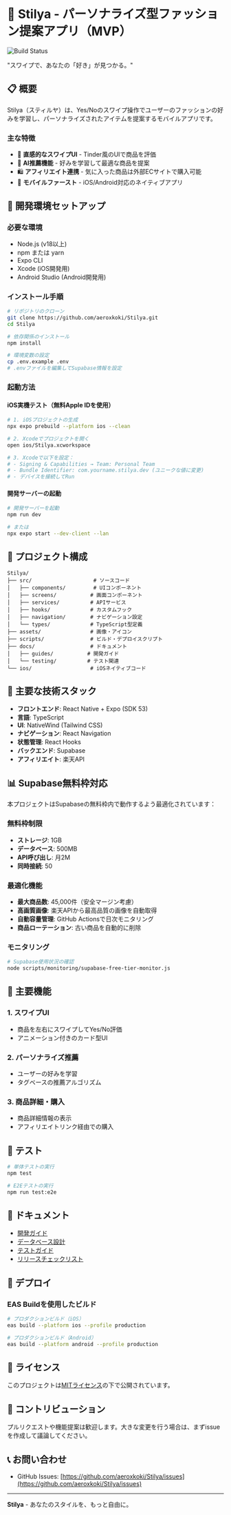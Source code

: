 # 🎯 Stilya - パーソナライズ型ファッション提案アプリ（MVP）

![Build Status](https://github.com/aeroxkoki/Stilya/actions/workflows/build.yml/badge.svg)

"スワイプで、あなたの「好き」が見つかる。"

## 📋 概要

Stilya（スティルヤ）は、Yes/Noのスワイプ操作でユーザーのファッションの好みを学習し、パーソナライズされたアイテムを提案するモバイルアプリです。

### 主な特徴
- 🎴 **直感的なスワイプUI** - Tinder風のUIで商品を評価
- 🤖 **AI推薦機能** - 好みを学習して最適な商品を提案
- 🛍️ **アフィリエイト連携** - 気に入った商品は外部ECサイトで購入可能
- 📱 **モバイルファースト** - iOS/Android対応のネイティブアプリ

## 🚀 開発環境セットアップ

### 必要な環境
- Node.js (v18以上)
- npm または yarn
- Expo CLI
- Xcode (iOS開発用)
- Android Studio (Android開発用)

### インストール手順

```bash
# リポジトリのクローン
git clone https://github.com/aeroxkoki/Stilya.git
cd Stilya

# 依存関係のインストール
npm install

# 環境変数の設定
cp .env.example .env
# .envファイルを編集してSupabase情報を設定
```

### 起動方法

#### iOS実機テスト（無料Apple IDを使用）

```bash
# 1. iOSプロジェクトの生成
npx expo prebuild --platform ios --clean

# 2. Xcodeでプロジェクトを開く
open ios/Stilya.xcworkspace

# 3. Xcodeで以下を設定：
# - Signing & Capabilities → Team: Personal Team
# - Bundle Identifier: com.yourname.stilya.dev (ユニークな値に変更)
# - デバイスを接続してRun
```

#### 開発サーバーの起動

```bash
# 開発サーバーを起動
npm run dev

# または
npx expo start --dev-client --lan
```

## 📁 プロジェクト構成

```
Stilya/
├── src/                    # ソースコード
│   ├── components/         # UIコンポーネント
│   ├── screens/           # 画面コンポーネント
│   ├── services/          # APIサービス
│   ├── hooks/             # カスタムフック
│   ├── navigation/        # ナビゲーション設定
│   └── types/             # TypeScript型定義
├── assets/                # 画像・アイコン
├── scripts/               # ビルド・デプロイスクリプト
├── docs/                  # ドキュメント
│   ├── guides/           # 開発ガイド
│   └── testing/          # テスト関連
└── ios/                   # iOSネイティブコード
```

## 🔧 主要な技術スタック

- **フロントエンド**: React Native + Expo (SDK 53)
- **言語**: TypeScript
- **UI**: NativeWind (Tailwind CSS)
- **ナビゲーション**: React Navigation
- **状態管理**: React Hooks
- **バックエンド**: Supabase
- **アフィリエイト**: 楽天API

## 📊 Supabase無料枠対応

本プロジェクトはSupabaseの無料枠内で動作するよう最適化されています：

### 無料枠制限
- **ストレージ**: 1GB
- **データベース**: 500MB
- **API呼び出し**: 月2M
- **同時接続**: 50

### 最適化機能
- **最大商品数**: 45,000件（安全マージン考慮）
- **高画質画像**: 楽天APIから最高品質の画像を自動取得
- **自動容量管理**: GitHub Actionsで日次モニタリング
- **商品ローテーション**: 古い商品を自動的に削除

### モニタリング
```bash
# Supabase使用状況の確認
node scripts/monitoring/supabase-free-tier-monitor.js
```

## 📱 主要機能

### 1. スワイプUI
- 商品を左右にスワイプしてYes/No評価
- アニメーション付きのカード型UI

### 2. パーソナライズ推薦
- ユーザーの好みを学習
- タグベースの推薦アルゴリズム

### 3. 商品詳細・購入
- 商品詳細情報の表示
- アフィリエイトリンク経由での購入

## 🧪 テスト

```bash
# 単体テストの実行
npm test

# E2Eテストの実行
npm run test:e2e
```

## 📝 ドキュメント

- [開発ガイド](docs/guides/DEVELOPMENT_GUIDELINES.md)
- [データベース設計](docs/DATABASE_INITIALIZATION_GUIDE.md)
- [テストガイド](docs/testing/TESTING_GUIDE.md)
- [リリースチェックリスト](docs/MVP_RELEASE_CHECKLIST.md)

## 🚢 デプロイ

### EAS Buildを使用したビルド

```bash
# プロダクションビルド（iOS）
eas build --platform ios --profile production

# プロダクションビルド（Android）
eas build --platform android --profile production
```

## 📄 ライセンス

このプロジェクトは[MITライセンス](LICENSE)の下で公開されています。

## 👥 コントリビューション

プルリクエストや機能提案は歓迎します。大きな変更を行う場合は、まずissueを作成して議論してください。

## 📞 お問い合わせ

- GitHub Issues: [https://github.com/aeroxkoki/Stilya/issues](https://github.com/aeroxkoki/Stilya/issues)

---

**Stilya** - あなたのスタイルを、もっと自由に。
